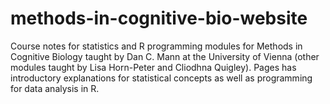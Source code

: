 # methods-in-cognitive-bio-website

Course notes for statistics and R programming modules for Methods in Cognitive Biology taught by Dan C. Mann at the University of Vienna (other modules taught by Lisa Horn-Peter and Cliodhna Quigley). Pages has introductory explanations for statistical concepts as well as programming for data analysis in R. 
